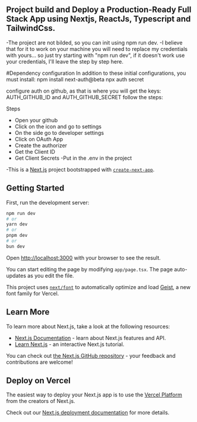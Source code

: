 ## Project build and Deploy a Production-Ready Full Stack App using Nextjs, ReactJs, Typescript and TailwindCss.

-The project are not bilded, so you can init using npm run dev.
-I believe that for it to work on your machine you will need to replace my credentials with yours... 
so just try starting with "npm run dev", if it doesn't work use your credentials, I'll leave the step by step here.

#Dependency configuration
In addition to these initial configurations, you must install:
npm install next-auth@beta
npx auth secret

configure auth on github, as that is where you will get the keys:
AUTH_GITHUB_ID and
AUTH_GITHUB_SECRET
follow the steps:

Steps
- Open your github
- Click on the icon and go to settings
- On the side go to developer settings
- Click on OAuth App
- Create the authorizer
- Get the Client ID
- Get Client Secrets
-Put in the .env in the project

-This is a [Next.js](https://nextjs.org) project bootstrapped with [`create-next-app`](https://nextjs.org/docs/app/api-reference/cli/create-next-app).

## Getting Started

First, run the development server:

```bash
npm run dev
# or
yarn dev
# or
pnpm dev
# or
bun dev
```

Open [http://localhost:3000](http://localhost:3000) with your browser to see the result.

You can start editing the page by modifying `app/page.tsx`. The page auto-updates as you edit the file.

This project uses [`next/font`](https://nextjs.org/docs/app/building-your-application/optimizing/fonts) to automatically optimize and load [Geist](https://vercel.com/font), a new font family for Vercel.

## Learn More

To learn more about Next.js, take a look at the following resources:

- [Next.js Documentation](https://nextjs.org/docs) - learn about Next.js features and API.
- [Learn Next.js](https://nextjs.org/learn) - an interactive Next.js tutorial.

You can check out [the Next.js GitHub repository](https://github.com/vercel/next.js) - your feedback and contributions are welcome!

## Deploy on Vercel

The easiest way to deploy your Next.js app is to use the [Vercel Platform](https://vercel.com/new?utm_medium=default-template&filter=next.js&utm_source=create-next-app&utm_campaign=create-next-app-readme) from the creators of Next.js.

Check out our [Next.js deployment documentation](https://nextjs.org/docs/app/building-your-application/deploying) for more details.



